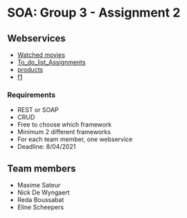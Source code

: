 # SOA: Group 3 - Assignment 2

## Webservices
* [Watched movies](/watched_movies/)
* [To_do_list_Assignments](to_do_list)
* [products](crud_products)
* [f1](crud_f1)

### Requirements
* REST or SOAP
* CRUD
* Free to choose which framework
* Minimum 2 different frameworks
* For each team member, one webservice
* Deadline: 8/04/2021

## Team members
* Maxime Sateur
* Nick De Wyngaert
* Reda Boussabat
* Eline Scheepers
